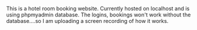 This is a hotel room booking website. Currently hosted on localhost and is using phpmyadmin database. The logins, bookings won't work without the database....so I am uploading a screen recording of how it works.
